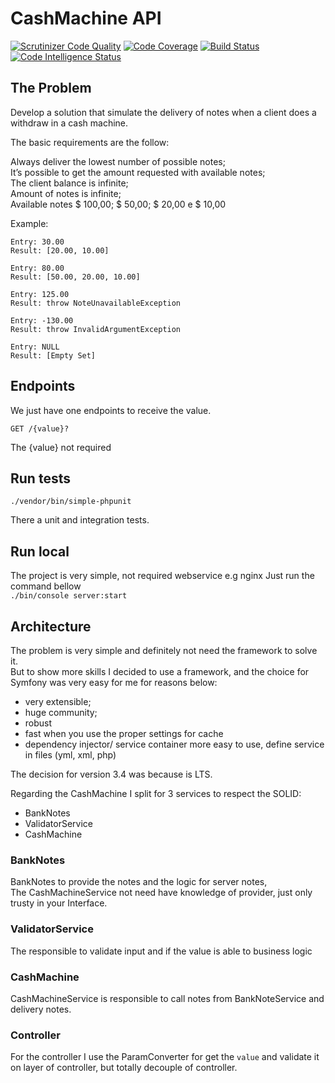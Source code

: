 CashMachine API
================
[![Scrutinizer Code Quality](https://scrutinizer-ci.com/g/felipegirotti/cashmachine/badges/quality-score.png?b=master)](https://scrutinizer-ci.com/g/felipegirotti/cashmachine/?branch=master)
[![Code Coverage](https://scrutinizer-ci.com/g/felipegirotti/cashmachine/badges/coverage.png?b=master)](https://scrutinizer-ci.com/g/felipegirotti/cashmachine/?branch=master)
[![Build Status](https://scrutinizer-ci.com/g/felipegirotti/cashmachine/badges/build.png?b=master)](https://scrutinizer-ci.com/g/felipegirotti/cashmachine/build-status/master)
[![Code Intelligence Status](https://scrutinizer-ci.com/g/felipegirotti/cashmachine/badges/code-intelligence.svg?b=master)](https://scrutinizer-ci.com/code-intelligence)
## The Problem
Develop a solution that simulate the delivery of notes when a client does a withdraw in a cash machine.

The basic requirements are the follow:

Always deliver the lowest number of possible notes;     
It’s possible to get the amount requested with available notes;     
The client balance is infinite;     
Amount of notes is infinite;        
Available notes $ 100,00; $ 50,00; $ 20,00 e $ 10,00        

Example:
```
Entry: 30.00
Result: [20.00, 10.00]

Entry: 80.00
Result: [50.00, 20.00, 10.00]

Entry: 125.00
Result: throw NoteUnavailableException

Entry: -130.00
Result: throw InvalidArgumentException

Entry: NULL
Result: [Empty Set]
```

## Endpoints

We just have one endpoints to receive the value.

`GET /{value}?` 

The {value} not required

## Run tests

`./vendor/bin/simple-phpunit`

There a unit and integration tests.

## Run local
The project is very simple, not required webservice e.g nginx
Just run the command bellow     
`./bin/console server:start`


## Architecture

The problem is very simple and definitely not need the framework to solve it.   
But to show more skills I decided to use a framework, and the choice for Symfony was very easy for me for reasons below: 
- very extensible;
- huge community;
- robust
- fast when you use the proper settings for cache
- dependency injector/ service container more easy to use, define service in files (yml, xml, php)

The decision for version 3.4 was because is LTS.

Regarding the CashMachine I split for 3 services to respect the SOLID:
- BankNotes
- ValidatorService
- CashMachine

### BankNotes
BankNotes to provide the notes and the logic for server notes,      
The CashMachineService not need have knowledge of provider, just only trusty in your Interface.
   
### ValidatorService
The responsible to validate input and if the value is able to business logic

### CashMachine
CashMachineService is responsible to call notes from BankNoteService and delivery notes.

### Controller
For the controller I use the ParamConverter for get the `value` and validate it on layer of controller, 
but totally decouple of controller.




